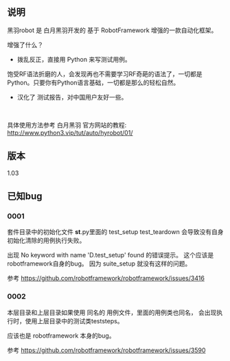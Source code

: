 ## 说明

黑羽robot 是 白月黑羽开发的 基于 RobotFramework  增强的一款自动化框架。

增强了什么？

- 拨乱反正，直接用 Python 来写测试用例。

饱受RF语法折磨的人，会发现再也不需要学习RF奇葩的语法了，一切都是Python。只要你有Python语言基础，一切都是那么的轻松自然。

- 汉化了 测试报告，对中国用户友好一些。

<br>

具体使用方法参考 白月黑羽 官方网站的教程: http://www.python3.vip/tut/auto/hyrobot/01/


## 版本

1.03

## 已知bug

### 0001 

套件目录中的初始化文件 __st__.py里面的 test_setup  test_teardown 会导致没有自身初始化清除的用例执行失败。

出现  No keyword with name 'D.test_setup' found 的错误提示。
这个应该是robotframework自身的bug。 因为 suite_setup 就没有这样的问题。


参考 https://github.com/robotframework/robotframework/issues/3416

### 0002

本层目录和上层目录如果使用 同名的  用例文件，里面的用例类也同名， 会出现执行时，使用上层目录中的测试类teststeps。

应该也是 robotframework 本身的bug。 

参考 https://github.com/robotframework/robotframework/issues/3590
